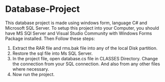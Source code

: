 # Database-Project
This database project is made using windows form, language C# and Microsoft SQL Server. 
To setup this project into your Computer, you should have MS SQl Server and Visual Studio Community with Windows Forms Package installed. Then Follow these steps:
1.  Extract the RAR file and rms.bak file into any of the local Disk partition.
2.  Restore the sql file into Ms SQL Server.
3.  In the project file, open database.cs file in CLASSES Directory. Change the connection from your SQL connection. And also from any other files where necessary.
4.  Now run the project.
